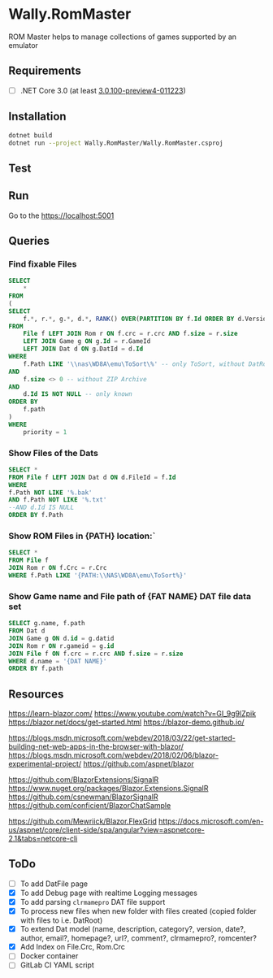 # Wally.RomMaster

ROM Master helps to manage collections of games supported by an emulator

## Requirements

- [ ] .NET Core 3.0 (at least [3.0.100-preview4-011223](https://dotnet.microsoft.com/download/dotnet-core/3.0))

## Installation

```bash
dotnet build
dotnet run --project Wally.RomMaster/Wally.RomMaster.csproj
```

## Test

## Run

Go to the [https://localhost:5001](https://localhost:5001)

## Queries

### Find fixable Files

```sql
SELECT
	*
FROM
(
SELECT
	f.*, r.*, g.*, d.*, RANK() OVER(PARTITION BY f.Id ORDER BY d.Version DESC) priority
FROM
	File f LEFT JOIN Rom r ON f.crc = r.crc AND f.size = r.size
	LEFT JOIN Game g ON g.Id = r.GameId
	LEFT JOIN Dat d ON g.DatId = d.Id
WHERE
	f.Path LIKE '\\nas\WD8A\emu\ToSort\%' -- only ToSort, without DatRoor and RomRoot
AND
	f.size <> 0 -- without ZIP Archive
AND
	d.Id IS NOT NULL -- only known
ORDER BY
	f.path
)
WHERE
	priority = 1
```

### Show Files of the Dats

```sql
SELECT *
FROM File f LEFT JOIN Dat d ON d.FileId = f.Id
WHERE
f.Path NOT LIKE '%.bak'
AND f.Path NOT LIKE '%.txt'
--AND d.Id IS NULL
ORDER BY f.Path
```

### Show ROM Files in {PATH} location:`

```sql
SELECT *
FROM File f
JOIN Rom r ON f.Crc = r.Crc
WHERE f.Path LIKE '{PATH:\\NAS\WD8A\emu\ToSort%}'
```

### Show Game name and File path of {FAT NAME} DAT file data set

```sql
SELECT g.name, f.path
FROM Dat d
JOIN Game g ON d.id = g.datid
JOIN Rom r ON r.gameid = g.id
JOIN File f ON f.crc = r.crc AND f.size = r.size
WHERE d.name = '{DAT NAME}'
ORDER BY f.path
```

## Resources

https://learn-blazor.com/
https://www.youtube.com/watch?v=GI_9g9lZpik
https://blazor.net/docs/get-started.html
https://blazor-demo.github.io/

https://blogs.msdn.microsoft.com/webdev/2018/03/22/get-started-building-net-web-apps-in-the-browser-with-blazor/
https://blogs.msdn.microsoft.com/webdev/2018/02/06/blazor-experimental-project/
https://github.com/aspnet/blazor

https://github.com/BlazorExtensions/SignalR
https://www.nuget.org/packages/Blazor.Extensions.SignalR
https://github.com/csnewman/BlazorSignalR
https://github.com/conficient/BlazorChatSample

https://github.com/Mewriick/Blazor.FlexGrid
https://docs.microsoft.com/en-us/aspnet/core/client-side/spa/angular?view=aspnetcore-2.1&tabs=netcore-cli

## ToDo

- [ ] To add DatFile page
- [x] To add Debug page with realtime Logging messages
- [x] To add parsing `clrmamepro` DAT file support
- [x] To process new files when new folder with files created (copied folder with files to i.e. DatRoot)
- [x] To extend Dat model (name, description, category?, version, date?, author, email?, homepage?, url?, comment?, clrmamepro?, romcenter?
- [x] Add Index on File.Crc, Rom.Crc
- [ ] Docker container
- [ ] GitLab CI YAML script
